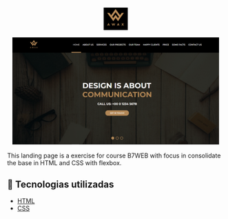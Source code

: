 <p align="center">
    <img src="./assets/images/logo.png">
</p>
<p align="center">
    <img width="480px" src="./assets/images/awax.png">
</p>

This landing page is a exercise for course B7WEB with focus in consolidate the base in HTML and CSS with flexbox.

## 🚀 Tecnologias utilizadas
- [HTML](https://developer.mozilla.org/en-US/docs/Web/HTML)
- [CSS](https://developer.mozilla.org/en-US/docs/Web/CSS)